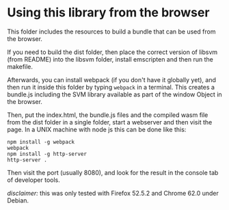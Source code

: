# Using this library from the browser

This folder includes the resources to build a bundle that can be used from the browser.

If you need to build the dist folder, then place the correct version of libsvm (from README) into the libsvm folder, install emscripten and then run the makefile.

Afterwards, you can install webpack (if you don't have it globally yet), and then run it inside this folder by typing ```webpack``` in a terminal. This creates a bundle.js including the SVM library available as part of the window Object in the browser.

Then, put the index.html, the bundle.js files and the compiled wasm file from the dist folder in a single folder, start a webserver and then visit the page. In a UNIX machine with node js this can be done like this:

```
npm install -g webpack
webpack
npm install -g http-server
http-server .
```

Then visit the port (usually 8080), and look for the result in the console tab of developer tools.

*disclaimer:* this was only tested with Firefox 52.5.2  and Chrome 62.0 under Debian.
